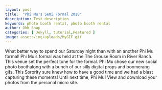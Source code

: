 ```yaml
---
layout: post
title:  "Phi Mu's Semi Formal 2018"
description: Test description
keywords: photo booth rental, photo booth rental
author: Ohh Snap
categories: [ Jekyll, tutorial,Featured ]
image: assets/img/uploads/MyGIF.gif
---
```

What better way to spend our Saturday night than with an another Phi Mu formal! Phi Mu’s formal was held at the The Grouse Room in River Ranch. This venue set the perfect tone for the formal. Phi Mu chose our new social photo boothalong with a bunch of our silly digital props and boomerang gifs. This Sorority sure knew how to have a good time and we had a blast capturing these moments! Until next time, Phi Mu! View and download your photos from the personal micro site. 

